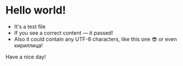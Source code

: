 # Hello world!

- It's a test file
- If you see a correct content — it passed!
- Also it could contain any UTF-8 characters, like this one 😎 or even кириллица!

Have a nice day!
